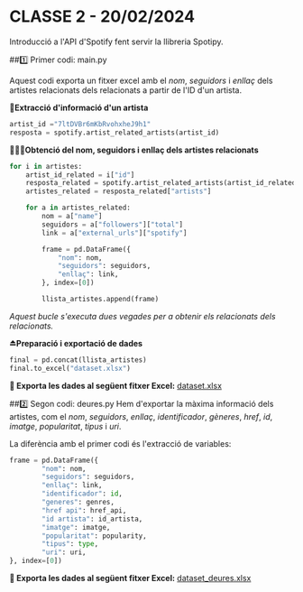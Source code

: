 # CLASSE 2 - 20/02/2024

Introducció a l'API d'Spotify fent servir la llibreria Spotipy.

##1️⃣ Primer codi: main.py

Aquest codi exporta un fitxer excel amb el *nom*, *seguidors* i *enllaç* dels artistes relacionats dels relacionats a partir de l'ID d'un artista.

**🎵Extracció d'informació d'un artista**

```python
artist_id ="7ltDVBr6mKbRvohxheJ9h1"
resposta = spotify.artist_related_artists(artist_id)
```
**👨🏼‍🎤Obtenció del nom, seguidors i enllaç dels artistes relacionats**
```python
for i in artistes:
    artist_id_related = i["id"]
    resposta_related = spotify.artist_related_artists(artist_id_related)
    artistes_related = resposta_related["artists"]

    for a in artistes_related:
        nom = a["name"]
        seguidors = a["followers"]["total"]
        link = a["external_urls"]["spotify"]

        frame = pd.DataFrame({
            "nom": nom,
            "seguidors": seguidors,
            "enllaç": link,
        }, index=[0])

        llista_artistes.append(frame)
```
*Aquest bucle s'executa dues vegades per a obtenir els relacionats dels relacionats.*

**⏏️Preparació i exportació de dades**
```python
final = pd.concat(llista_artistes)
final.to_excel("dataset.xlsx")
```

**📄 Exporta les dades al següent fitxer Excel:** [dataset.xlsx](https://github.com/carduspau/bigdataUAB/blob/main/Classe%202%20-%20API%20Spotify/dataset.xlsx)

##2️⃣ Segon codi: deures.py
Hem d'exportar la màxima informació dels artistes, com el *nom*, *seguidors*, *enllaç*, *identificador*, *gèneres*, *href*, *id*, *imatge*, *popularitat*, *tipus* i *uri*.

La diferència amb el primer codi és l'extracció de variables:
```python
frame = pd.DataFrame({
        "nom": nom,
        "seguidors": seguidors,
        "enllaç": link,
        "identificador": id,
        "generes": genres,
        "href api": href_api,
        "id artista": id_artista,
        "imatge": imatge,
        "popularitat": popularity,
        "tipus": type,
        "uri": uri,
}, index=[0])
```
**📄 Exporta les dades al següent fitxer Excel:** [dataset_deures.xlsx](https://github.com/carduspau/bigdataUAB/blob/main/Classe%202%20-%20API%20Spotify/dataset_deures.xlsx)
